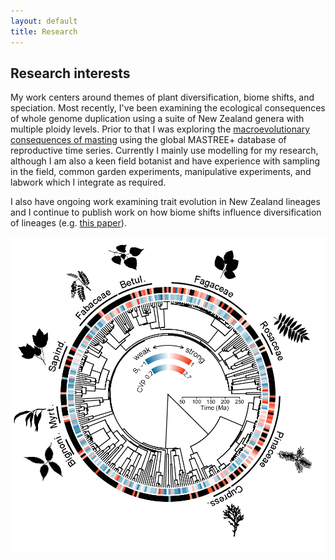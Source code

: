 ```yaml
---
layout: default 
title: Research
---
```


## Research interests
My work centers around themes of plant diversification, biome shifts, and speciation. Most recently, I've been examining the ecological consequences of whole genome duplication using a suite of New Zealand genera with multiple ploidy levels. Prior to that I was exploring the [macroevolutionary consequences of masting](https://royalsocietypublishing.org/doi/full/10.1098/rstb.2020.0372) using the global MASTREE+ database of reproductive time series. Currently I mainly use modelling for my research, although I am also a keen field botanist and have experience with sampling in the field, common garden experiments, manipulative experiments, and labwork which I integrate as required.

I also have ongoing work examining trait evolution in New Zealand lineages and I continue to publish work on how biome shifts influence diversification of lineages (e.g. [this paper](https://journals.plos.org/plosone/article?id=10.1371/journal.pone.0248839)).  

![mastingfig](./assets/mastingfig.png)
